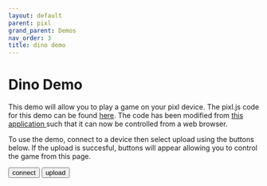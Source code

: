 ```yaml
---
layout: default
parent: pixl
grand_parent: Demos
nav_order: 3
title: dino demo
---
```


<script src="https://unpkg.com/remote-uploader@2.5.0/dist/remote.min.js"></script>

# Dino Demo

This demo will allow you to play a game on your pixl device. The pixl.js code for this demo can be found <a href="https://github.com/cmurray95/Dissertation/blob/main/src/demos/pixl-demo/dinosaur_interactive.js">here</a>. The code has been modified from <a href="https://github.com/espruino/EspruinoApps/blob/master/apps/trex/app.js"> this application </a> such that it can now be controlled from a web browser.

To use the demo, connect to a device then select upload using the buttons below. If the upload is succesful, buttons will appear allowing you to control the game from this page.

<button onclick="connect()" class="btn"> connect </button>
<button onclick="upload()" class="btn"> upload </button>

<p></p>

<div id="controller" style="visibility:hidden">
  <button onclick="jump()" class="btn"> jump! </button>
  <p></p>
</div>

<script>
    let connection = new Remote();

    function connect() {
        connection.connect();
    }

    function upload() {
        let url = "https://raw.githubusercontent.com/cmurray95/Dissertation/main/src/demos/pixl-demo/dinosaur_interactive.js";

        connection.upload(url).then(success => {
            if(success){
                document.getElementById("controller").style.visibility = "visible";
            } else {
                alert("Upload Failed! Please try again");
            }
        })
    }

    function jump() {
        connection.call("jump();");
    }
</script>